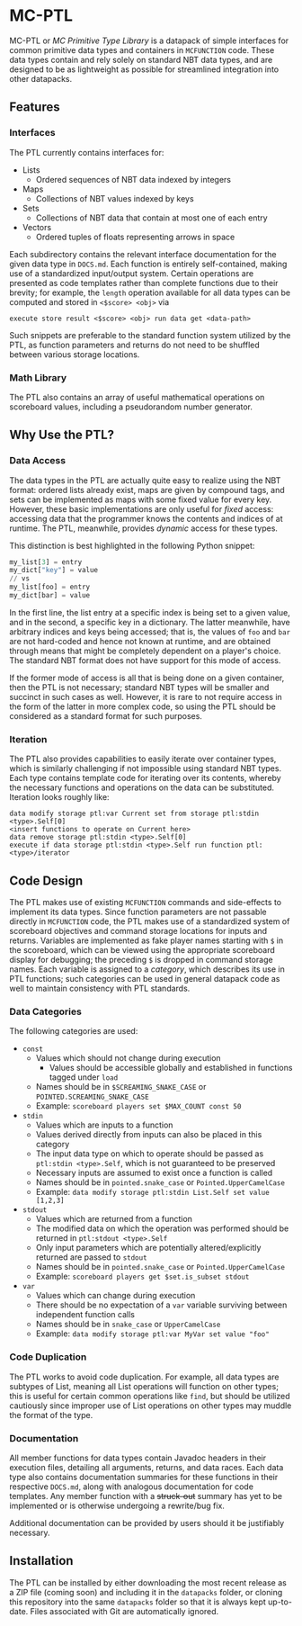 # MC-PTL
MC-PTL or _MC Primitive Type Library_ is a datapack of simple interfaces for common primitive data types and containers in `MCFUNCTION` code. These data types contain and rely solely on standard NBT data types, and are designed to be as lightweight as possible for streamlined integration into other datapacks.

## Features
### Interfaces
The PTL currently contains interfaces for:
* Lists
  * Ordered sequences of NBT data indexed by integers
* Maps
  * Collections of NBT values indexed by keys
* Sets
  * Collections of NBT data that contain at most one of each entry
* Vectors
  * Ordered tuples of floats representing arrows in space

Each subdirectory contains the relevant interface documentation for the given data type in `DOCS.md`. Each function is entirely self-contained, making use of a standardized input/output system. Certain operations are presented as code templates rather than complete functions due to their brevity; for example, the `length` operation available for all data types can be computed and stored in `<$score> <obj>` via
```
execute store result <$score> <obj> run data get <data-path>
```
Such snippets are preferable to the standard function system utilized by the PTL, as function parameters and returns do not need to be shuffled between various storage locations.

### Math Library
The PTL also contains an array of useful mathematical operations on scoreboard values, including a pseudorandom number generator.

## Why Use the PTL?
### Data Access
The data types in the PTL are actually quite easy to realize using the NBT format: ordered lists already exist, maps are given by compound tags, and sets can be implemented as maps with some fixed value for every key. However, these basic implementations are only useful for _fixed_ access: accessing data that the programmer knows the contents and indices of at runtime. The PTL, meanwhile, provides _dynamic_ access for these types.

This distinction is best highlighted in the following Python snippet:
```python
my_list[3] = entry
my_dict["key"] = value
// vs
my_list[foo] = entry
my_dict[bar] = value
```
In the first line, the list entry at a specific index is being set to a given value, and in the second, a specific key in a dictionary. The latter meanwhile, have arbitrary indices and keys being accessed; that is, the values of `foo` and `bar` are not hard-coded and hence not known at runtime, and are obtained through means that might be completely dependent on a player's choice. The standard NBT format does not have support for this mode of access.

If the former mode of access is all that is being done on a given container, then the PTL is not necessary; standard NBT types will be smaller and succinct in such cases as well. However, it is rare to not require access in the form of the latter in more complex code, so using the PTL should be considered as a standard format for such purposes.

### Iteration
The PTL also provides capabilities to easily iterate over container types, which is similarly challenging if not impossible using standard NBT types. Each type contains template code for iterating over its contents, whereby the necessary functions and operations on the data can be substituted. Iteration looks roughly like:
```
data modify storage ptl:var Current set from storage ptl:stdin <type>.Self[0]
<insert functions to operate on Current here>
data remove storage ptl:stdin <type>.Self[0]
execute if data storage ptl:stdin <type>.Self run function ptl:<type>/iterator
```

## Code Design
The PTL makes use of existing `MCFUNCTION` commands and side-effects to implement its data types. Since function parameters are not passable directly in `MCFUNCTION` code, the PTL makes use of a standardized system of scoreboard objectives and command storage locations for inputs and returns. Variables are implemented as fake player names starting with `$` in the scoreboard, which can be viewed using the appropriate scoreboard display for debugging; the preceding `$` is dropped in command storage names. Each variable is assigned to a _category_, which describes its use in PTL functions; such categories can be used in general datapack code as well to maintain consistency with PTL standards.

### Data Categories
The following categories are used:
* `const`
  * Values which should not change during execution
    * Values should be accessible globally and established in functions tagged under `load`
  * Names should be in `$SCREAMING_SNAKE_CASE` or `POINTED.SCREAMING_SNAKE_CASE`
  * Example: `scoreboard players set $MAX_COUNT const 50`
* `stdin`
 	* Values which are inputs to a function
    * Values derived directly from inputs can also be placed in this category
    * The input data type on which to operate should be passed as `ptl:stdin <type>.Self`, which is not guaranteed to be preserved
    * Necessary inputs are assumed to exist once a function is called
 	* Names should be in `pointed.snake_case` or `Pointed.UpperCamelCase`
 	* Example: `data modify storage ptl:stdin List.Self set value [1,2,3]`
* `stdout`
 	* Values which are returned from a function
    * The modified data on which the operation was performed should be returned in `ptl:stdout <type>.Self`
    * Only input parameters which are potentially altered/explicitly returned are passed to `stdout`
 	* Names should be in `pointed.snake_case` or `Pointed.UpperCamelCase`
 	* Example: `scoreboard players get $set.is_subset stdout`
* `var`
 	* Values which can change during execution
    * There should be no expectation of a `var` variable surviving between independent function calls
 	* Names should be in `snake_case` or `UpperCamelCase`
 	* Example: `data modify storage ptl:var MyVar set value "foo"`

### Code Duplication
The PTL works to avoid code duplication. For example, all data types are subtypes of List, meaning all List operations will function on other types; this is useful for certain common operations like `find`, but should be utilized cautiously since improper use of List operations on other types may muddle the format of the type.

### Documentation
All member functions for data types contain Javadoc headers in their execution files, detailing all arguments, returns, and data races. Each data type also contains documentation summaries for these functions in their respective `DOCS.md`, along with analogous documentation for code templates. Any member function with a ~~struck-out~~ summary has yet to be implemented or is otherwise undergoing a rewrite/bug fix.

Additional documentation can be provided by users should it be justifiably necessary.

## Installation
The PTL can be installed by either downloading the most recent release as a ZIP file (coming soon) and including it in the `datapacks` folder, or cloning this repository into the same `datapacks` folder so that it is always kept up-to-date. Files associated with Git are automatically ignored.
